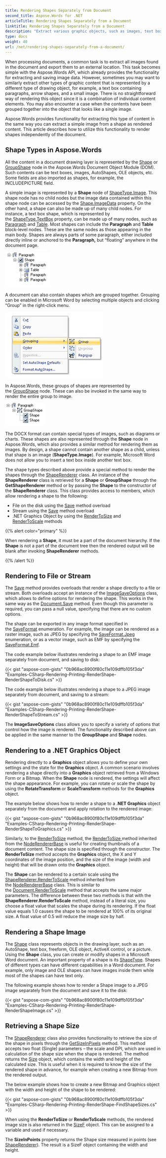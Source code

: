 ```yaml
---
title: Rendering Shapes Separately from Document
second_title: Aspose.Words for .NET
articleTitle: Rendering Shapes Separately from a Document
linktitle: Rendering Shapes Separately from a Document
description: "Extract various graphic objects, such as images, text box containing paragraphs, or arrow shapes, when processing a document, and export them to an external location using C#."
type: docs
weight: 40
url: /net/rendering-shapes-separately-from-a-document/
---
```


When processing documents, a common task is to extract all images found in the document and export them to an external location. This task becomes simple with the Aspose.Words API, which already provides the functionality for extracting and saving image data. However, sometimes you may want to similarly extract other types of graphic content that is represented by a different type of drawing object, for example, a text box containing paragraphs, arrow shapes, and a small image. There is no straightforward way of rendering this object since it is a combination of individual content elements. You may also encounter a case when the contents have been grouped together into the object that looks like a single image.

Aspose.Words provides functionality for extracting this type of content in the same way you can extract a simple image from a shape as rendered content. This article describes how to utilize this functionality to render shapes independently of the document.

## Shape Types in Aspose.Words

All the content in a document drawing layer is represented by the [Shape](https://reference.aspose.com/words/net/aspose.words.drawing/shape) or [GroupShape](https://reference.aspose.com/words/net/aspose.words.drawing/groupshape) node in the Aspose.Words Document Object Module (DOM). Such contents can be text boxes, images, AutoShapes, OLE objects, etc. Some fields are also imported as shapes, for example, the INCLUDEPICTURE field.

A simple image is represented by a **Shape** node of [ShapeType.Image](https://reference.aspose.com/words/net/aspose.words.drawing/shapetype). This shape node has no child nodes but the image data contained within this shape node can be accessed by the [Shape.ImageData](https://reference.aspose.com/words/net/aspose.words.drawing/shape/properties/imagedata) property. On the other hand, a shape can also be made up of many child nodes. For instance, a text box shape, which is represented by the [ShapeType.TextBox](https://reference.aspose.com/words/net/aspose.words.drawing/shapetype) property, can be made up of many nodes, such as [Paragraph](https://reference.aspose.com/words/net/aspose.words/paragraph) and [Table](https://reference.aspose.com/words/net/aspose.words.tables/table). Most shapes can include the **Paragraph** and **Table** block-level nodes. These are the same nodes as those appearing in the main body. Shapes are always parts of some paragraph, either included directly inline or anchored to the **Paragraph,** but “floating” anywhere in the document page.

![rendering-shapes-separately-from-a-document_1](rendering-shapes-separately-from-a-document-1.png)

A document can also contain shapes which are grouped together. Grouping can be enabled in Microsoft Word by selecting multiple objects and clicking “Group” in the right-click menu.

![rendering-shapes-separately-from-a-document_2](rendering-shapes-separately-from-a-document-2.png)

In Aspose.Words, these groups of shapes are represented by the [GroupShape](https://reference.aspose.com/words/net/aspose.words.drawing/groupshape) node. These can also be invoked in the same way to render the entire group to image.

![rendering-shapes-separately-from-a-document_3](rendering-shapes-separately-from-a-document-3.png)

The DOCX format can contain special types of images, such as diagrams or charts. These shapes are also represented through the **Shape** node in Aspose.Words, which also provides a similar method for rendering them as images. By design, a shape cannot contain another shape as a child, unless that shape is an image (**ShapeType.Image**). For example, Microsoft Word does not allow you to insert a text box inside another text box.

The shape types described above provide a special method to render the shapes through the [ShapeRenderer](https://reference.aspose.com/words/net/aspose.words.rendering/shaperenderer) class. An instance of the **ShapeRenderer** class is retrieved for a **Shape** or **GroupShape** through the **GetShapeRenderer** method or by passing the **Shape** to the constructor of the **ShapeRenderer** class. This class provides access to members, which allow rendering a shape to the following:

- File on the disk using the [Save](https://reference.aspose.com/words/net/aspose.words.rendering.noderendererbase/save/methods/1) method overload
- Stream using the [Save](https://reference.aspose.com/words/net/aspose.words.rendering/noderendererbase/methods/save) method overload
- .NET Graphics Object by using the [RenderToSize](https://reference.aspose.com/words/net/aspose.words.rendering/noderendererbase/methods/rendertosize) and [RenderToScale](https://reference.aspose.com/words/net/aspose.words.rendering/noderendererbase/methods/rendertoscale) methods

{{% alert color="primary" %}}

When rendering a **Shape**, it must be a part of the document hierarchy. If the **Shape** is not a part of the document tree then the rendered output will be blank after invoking **ShapeRenderer** methods.

{{% /alert %}}

## Rendering to File or Stream

The [Save](https://reference.aspose.com/words/net/aspose.words.rendering.noderendererbase/save/methods/1) method provides overloads that render a shape directly to a file or stream. Both overloads accept an instance of the [ImageSaveOptions](https://reference.aspose.com/words/net/aspose.words.saving/imagesaveoptions) class, which allows to define options for rendering the shape. This works in the same way as the [Document.Save](https://reference.aspose.com/words/net/aspose.words/document/methods/save/index) method. Even though this parameter is required, you can pass a null value, specifying that there are no custom options.

The shape can be exported in any image format specified in the [SaveFormat](https://reference.aspose.com/words/net/aspose.words/saveformat) enumeration. For example, the image can be rendered as a raster image, such as JPEG by specifying the [SaveFormat.Jpeg](https://reference.aspose.com/words/net/aspose.words/saveformat) enumeration, or as a vector image, such as EMF by specifying the [SaveFormat.Emf](https://reference.aspose.com/words/net/aspose.words/saveformat).

The code example below illustrates rendering a shape to an EMF image separately from document, and saving to disk:

{{< gist "aspose-com-gists" "0b968ac8900f80c11e109dffb105f3da" "Examples-CSharp-Rendering-Printing-RenderShape-RenderShapeToDisk.cs" >}}

The code example below illustrates rendering a shape to a JPEG image separately from document, and saving to a stream:

{{< gist "aspose-com-gists" "0b968ac8900f80c11e109dffb105f3da" "Examples-CSharp-Rendering-Printing-RenderShape-RenderShapeToStream.cs" >}}

The **ImageSaveOptions** class allows you to specify a variety of options that control how the image is rendered. The functionality described above can be applied in the same manner to the **GroupShape** and **Shape** nodes.

## Rendering to a .NET Graphics Object

Rendering directly to a **Graphics** object allows you to define your own settings and the state for the **Graphics** object. A common scenario involves rendering a shape directly into a **Graphics** object retrieved from a Windows Form or a Bitmap. When the **Shape** node is rendered, the settings will affect the shape appearance. For example, you can rotate or scale the shape by using the **RotateTransform** or **ScaleTransform** methods for the **Graphics** object.

The example below shows how to render a shape to a .**NET Graphics** object separately from the document and apply rotation to the rendered image:

{{< gist "aspose-com-gists" "0b968ac8900f80c11e109dffb105f3da" "Examples-CSharp-Rendering-Printing-RenderShape-RenderShapeToGraphics.cs" >}}

Similarly, to the [RenderToSize](https://reference.aspose.com/words/net/aspose.words/document/methods/rendertosize) method, the [RenderToSize ](https://reference.aspose.com/words/net/aspose.words.rendering/noderendererbase/methods/rendertosize)method inherited from the [NodeRendererBase](https://reference.aspose.com/words/net/aspose.words.rendering/noderendererbase) is useful for creating thumbnails of a document content. The shape size is specified through the constructor. The **RenderToSize** method accepts the **Graphics** object, the X and Y coordinates of the image position, and the size of the image (width and height) that will be drawn onto the **Graphics** object.

The **Shape** can be rendered to a certain scale using the [ShapeRenderer.RenderToScale](https://reference.aspose.com/words/net/aspose.words.rendering/noderendererbase/methods/rendertoscale) method inherited from the [NodeRendererBase](https://reference.aspose.com/words/net/aspose.words.rendering/noderendererbase) class. This is similar to the [Document.RenderToScale](https://reference.aspose.com/words/net/aspose.words/document/methods/rendertoscale) method that accepts the same major parameters. The difference between these two methods is that with the **ShapeRenderer.RenderToScale** method, instead of a literal size, you choose a float value that scales the shape during its rendering. If the float value equals 1.0 causes the shape to be rendered at 100% of its original size. A float value of 0.5 will reduce the image size by half.

## Rendering a Shape Image

The [Shape](https://reference.aspose.com/words/net/aspose.words.drawing/shape) class represents objects in the drawing layer, such as an AutoShape, text box, freeform, OLE object, ActiveX control, or a picture. Using the **Shape** class, you can create or modify shapes in a Microsoft Word document. An important property of a shape is its [ShapeType](https://reference.aspose.com/words/net/aspose.words.drawing/shapebase/properties/shapetype). Shapes of different types can have different capabilities in a Word document. For example, only image and OLE shapes can have images inside them while most of the shapes can have text only.

The following example shows how to render a Shape image to a JPEG image separately from the document and save it to the disk:

{{< gist "aspose-com-gists" "0b968ac8900f80c11e109dffb105f3da" "Examples-CSharp-Rendering-Printing-RenderShape-RenderShapeImage.cs" >}}

## Retrieving a Shape Size

The [ShapeRenderer](https://reference.aspose.com/words/net/aspose.words.rendering/shaperenderer) class also provides functionality to retrieve the size of the shape in pixels through the [GetSizeInPixels](https://reference.aspose.com/words/net/aspose.words.rendering.noderendererbase/getsizeinpixels/methods/1) method. This method accepts two float (Single) parameters – the scale and DPI, which are used in calculation of the shape size when the shape is rendered. The method returns the [Size](https://reference.aspose.com/words/net/aspose.words.rendering.noderendererbase/getsizeinpixels/methods/1) object, which contains the width and height of the calculated size. This is useful when it is required to know the size of the rendered shape in advance, for example when creating a new Bitmap from the rendered output.

The below example shows how to create a new Bitmap and Graphics object with the width and height of the shape to be rendered:

{{< gist "aspose-com-gists" "0b968ac8900f80c11e109dffb105f3da" "Examples-CSharp-Rendering-Printing-RenderShape-FindShapeSizes.cs" >}}

When using the **RenderToSize** or **RenderToScale** methods, the rendered image size is also returned in the [SizeF](https://reference.aspose.com/words/net/aspose.words.rendering/noderendererbase/methods/rendertoscale) object. This can be assigned to a variable and used if necessary.

The **SizeInPoints** property returns the Shape size measured in points (see [ShapeRenderer](https://reference.aspose.com/words/net/aspose.words.rendering/shaperenderer/properties/index)). The result is a SizeF object containing the width and height.
